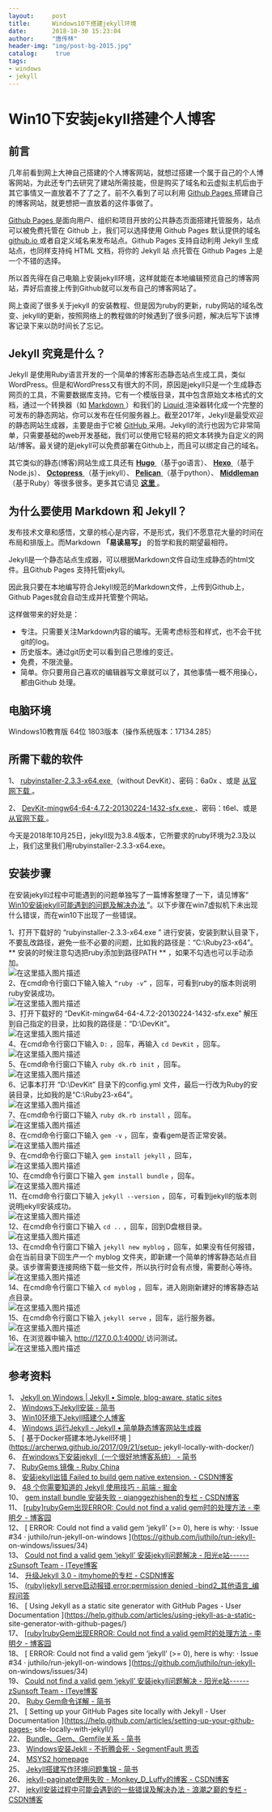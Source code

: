 ```yaml
---
layout:		post
title: 		Windows10下搭建jekyll环境
date: 		2018-10-30 15:23:04
author:		"唐传林"
header-img: "img/post-bg-2015.jpg"
catalog:	 true
tags:
- windows
- jekyll
---
```

#  Win10下安装jekyll搭建个人博客

##  前言

几年前看到网上大神自己搭建的个人博客网站，就想过搭建一个属于自己的个人博客网站，为此还专门去研究了建站所需技能，但是购买了域名和云虚拟主机后由于其它事情又一直放着不了了之了。前不久看到了可以利用
[ Github Pages ](http://pages.github.com/) 搭建自己的博客网站，就更想把一直放着的这件事做了。

[ Github Pages ](http://pages.github.com/)
是面向用户、组织和项目开放的公共静态页面搭建托管服务，站点可以被免费托管在 Github 上，我们可以选择使用 Github Pages 默认提供的域名 [
github.io ](https://jekyllcn.com/docs/github-pages/) 或者自定义域名来发布站点。Github Pages
支持自动利用 Jekyll 生成站点，也同样支持纯 HTML 文档，将你的 Jekyll 站 点托管在 Github Pages 上是一个不错的选择。

所以首先得在自己电脑上安装jekyll环境，这样就能在本地编辑预览自己的博客网站，弄好后直接上传到Github就可以发布自己的博客网站了。

网上查阅了很多关于jekyll
的安装教程、但是因为ruby的更新，ruby网站的域名改变、jekyll的更新，按照网络上的教程做的时候遇到了很多问题，解决后写下该博客记录下来以防时间长了忘记。

##  Jekyll 究竟是什么？

Jekyll
是使用Ruby语言开发的一个简单的博客形态静态站点生成工具，类似WordPress。但是和WordPress又有很大的不同，原因是jekyll只是一个生成静态网页的工具，不需要数据库支持。它有一个模版目录，其中包含原始文本格式的文档，通过一个转换器（如
[ Markdown ](http://daringfireball.net/projects/markdown/) ）和我们的 [ Liquid
](https://github.com/Shopify/liquid/wiki)
渲染器转化成一个完整的可发布的静态网站，你可以发布在任何服务器上。截至2017年，Jekyll是最受欢迎的静态网站生成器，主要是由于它被 [ GitHub
](https://en.wikipedia.org/wiki/GitHub)
采用。Jekyll的流行也因为它非常简单，只需要基础的web开发基础，我们可以使用它轻易的把文本转换为自定义的网站/博客。最关键的是jekyll可以免费部署在Github上，而且可以绑定自己的域名。

其它类似的静态(博客)网站生成工具还有 [ **Hugo** ](http://gohugo.io/) （基于go语言）、 [ **Hexo**
](http://gohugo.io/) （基于Node.js）、 [ **Octopress** ](http://octopress.org/)
（基于jekyll）、 [ **Pelican** ](http://getpelican.com/) （基于python）、 [
**Middleman** ](https://middlemanapp.com/) （基于Ruby）等很多很多。更多其它请见 [ **这里**
](https://en.wikipedia.org/wiki/Category:Blog_software) 。

##  为什么要使用 Markdown 和 Jekyll？

发布技术文章和感悟，文章的核心是内容，不是形式，我们不愿意花大量的时间在布局和排版上。而Markdown **「易读易写」** 的哲学和我的期望最相符。

Jekyll是一个静态站点生成器，可以根据Markdown文件自动生成静态的html文件。且Github Pages 支持托管jekyll。

因此我只要在本地编写符合Jekyll规范的Markdown文件，上传到Github上，Github Pages就会自动生成并托管整个网站。

这样做带来的好处是：

  * 专注。只需要关注Markdown内容的编写。无需考虑标签和样式，也不会干扰git的log。 
  * 历史版本。通过git历史可以看到自己思维的变迁。 
  * 免费，不限流量。 
  * 简单。你只要用自己喜欢的编辑器写文章就可以了，其他事情一概不用操心，都由Github 处理。 

##  电脑环境

Windows10教育版 64位 1803版本（操作系统版本：17134.285）

##  所需下载的软件

1、 [ rubyinstaller-2.3.3-x64.exe
](%E9%93%BE%E6%8E%A5%EF%BC%9Ahttps://pan.baidu.com/s/1z1VEB4nC4sp4TUvKYfe7pA)
（without DevKit）、密码：6a0x 、或是 [ 从官网下载 ](https://rubyinstaller.org/downloads/) 。

2、 [ DevKit-mingw64-64-4.7.2-20130224-1432-sfx.exe
](%E9%93%BE%E6%8E%A5%EF%BC%9Ahttps://pan.baidu.com/s/1oOHfs0VSNKjxJtxczsCk4Q)
、密码：t6el、或是 [ 从官网下载 ](https://rubyinstaller.org/downloads/) 。

今天是2018年10月25日，jekyll现为3.8.4版本，它所要求的ruby环境为2.3及以上，我们这里我们用rubyinstaller-2.3.3-x64.exe。

##  安装步骤

在安装jekyll过程中可能遇到的问题单独写了一篇博客整理了一下，请见博客“ [ Win10安装jekyll可能遇到的问题及解决办法
](https://blog.csdn.net/Tang_Chuanlin/article/details/83546278)
”。以下步骤在win7虚拟机下未出现什么错误，而在win10下出现了一些错误。

1、打开下载好的 “rubyinstaller-2.3.3-x64.exe ”
进行安装，安装到默认目录下，不要乱改路径，避免一些不必要的问题，比如我的路径是：“C:\Ruby23-x64”。 **
安装的时候注意勾选把ruby添加到路径PATH  ** ，如果不勾选也可以手动添加。  
![在这里插入图片描述](https://img-blog.csdnimg.cn/2018102920480136.jpg)  
2、在cmd命令行窗口下输入输入 ` “ruby -v” ` ，回车，可看到ruby的版本则说明ruby安装成功。  
![在这里插入图片描述](https://img-blog.csdnimg.cn/2018103015010998.png)  
3、打开下载好的 “DevKit-mingw64-64-4.7.2-20130224-1432-sfx.exe”
解压到自己指定的目录，比如我的路径是：“D:\DevKit”。  
![在这里插入图片描述](https://img-blog.csdnimg.cn/20181030101748231.jpg)  
4、在cmd命令行窗口下输入 ` D: ` ，回车，再输入 ` cd DevKit ` ，回车。  
![在这里插入图片描述](https://img-blog.csdnimg.cn/20181030104450618.jpg)  
5、在cmd命令行窗口下输入 ` ruby dk.rb init ` ，回车。  
![在这里插入图片描述](https://img-blog.csdnimg.cn/20181030104740123.jpg)  
6、记事本打开 “D:\DevKit” 目录下的config.yml 文件，最后一行改为Ruby的安装目录，比如我的是“C:\Ruby23-x64”。  
![在这里插入图片描述](https://img-blog.csdnimg.cn/20181030104908749.jpg)  
7、在cmd命令行窗口下输入 ` ruby dk.rb install ` ，回车。  
![在这里插入图片描述](https://img-blog.csdnimg.cn/20181030104809228.jpg)  
8、在cmd命令行窗口下输入 ` gem -v ` ，回车，查看gem是否正常安装。  
![在这里插入图片描述](https://img-blog.csdnimg.cn/20181030143824357.jpg)  
9、在cmd命令行窗口下输入 ` gem install jekyll ` ，回车，  
![在这里插入图片描述](https://img-blog.csdnimg.cn/20181030141451765.gif)  
10、在cmd命令行窗口下输入 ` gem install bundle ` ，回车。  
![在这里插入图片描述](https://img-blog.csdnimg.cn/20181030142308774.gif)  
11、在cmd命令行窗口下输入 ` jekyll --version ` ，回车，可看到jekyll的版本则说明jekyll安装成功。  
![在这里插入图片描述](https://img-blog.csdnimg.cn/20181030143904356.jpg)  
12、在cmd命令行窗口下输入 ` cd .. ` ，回车，回到D盘根目录。  
![在这里插入图片描述](https://img-blog.csdnimg.cn/20181030144437195.jpg)  
13、在cmd命令行窗口下输入 ` jekyll new myblog ` ，回车，如果没有任何报错，会在当前目录下回生产一个 myblog
文件夹，即新建一个简单的博客静态站点目录。该步骤需要连接网络下载一些文件，所以执行时会有点慢，需要耐心等待。  
![在这里插入图片描述](https://img-blog.csdnimg.cn/20181030145028961.gif)  
14、在cmd命令行窗口下输入 ` cd myblog ` ，回车，进入刚刚新建好的博客静态站点目录。  
![在这里插入图片描述](https://img-blog.csdnimg.cn/20181030145325549.jpg)  
15、在cmd命令行窗口下输入 ` jekyll serve ` ，回车，运行服务器。  
![在这里插入图片描述](https://img-blog.csdnimg.cn/20181030145622281.gif)  
16、在浏览器中输入 [ http://127.0.0.1:4000/ ](http://127.0.0.1:4000/) 访问测试。  
![在这里插入图片描述](https://img-blog.csdnimg.cn/20181030145645852.jpg)

##  参考资料

1、 [ Jekyll on Windows | Jekyll • Simple, blog-aware, static sites
](https://jekyllrb.com/docs/installation/windows/)  
2、 [ Windows下Jekyll安装 - 简书 ](https://www.jianshu.com/p/310d796cf5f3)  
3、 [ Win10环境下Jekyll搭建个人博客
](https://muxinsepith.github.io/2017/03/Win10%E7%8E%AF%E5%A2%83%E4%B8%8BJekyll%E6%90%AD%E5%BB%BA%E4%B8%AA%E4%BA%BA%E5%8D%9A%E5%AE%A2/)  
4、 [ Windows 运行Jekyll - Jekyll • 简单静态博客网站生成器
](https://jekyllcn.com/docs/windows/)  
5、 [ 基于Docker搭建本地Jykell环境 ](https://archerwq.github.io/2017/09/21/setup-
jekyll-locally-with-docker/)  
6、 [ 在windows下安装jekyll（一个很好地博客系统） - 简书
](https://www.jianshu.com/p/88e3474cef72)  
7、 [ RubyGems 镜像 - Ruby China ](https://gems.ruby-china.com/)  
8、 [ 安装jekyll出错 Failed to build gem native extension. - CSDN博客
](https://blog.csdn.net/kafeidev/article/details/24490711)  
9、 [ 48 个你需要知道的 Jekyll 使用技巧 - 前端 - 掘金
](https://juejin.im/entry/58eb2b9f2f301e00624d8027)  
10、 [ gem install bundle 安装失败 - qianggezhishen的专栏 - CSDN博客
](https://blog.csdn.net/qianggezhishen/article/details/50250253)  
11、 [ [ruby]rubyGem出现ERROR: Could not find a valid gem时的处理方法 - 李明夕 - 博客园
](https://blog.csdn.net/qianggezhishen/article/details/50250253)  
12、 [ ERROR: Could not find a valid gem ‘jekyll’ (>= 0), here is why: · Issue
#34 · juthilo/run-jekyll-on-windows ](https://github.com/juthilo/run-jekyll-
on-windows/issues/34)  
13、 [ Could not find a valid gem ‘jekyll’ 安装jekyll问题解决 - 阳光e站------zSunsoft
Team - ITeye博客 ](http://sunxboy.iteye.com/blog/2217811)  
14、 [ 升级Jekyll 3.0 - itmyhome的专栏 - CSDN博客
](https://blog.csdn.net/itmyhome1990/article/details/50443826)  
15、 [ (ruby)jekyll serve启动报错,error:permission denied -bind2_其他语言_编程问答
](http://www.codes51.com/itwd/4509912.html)  
16、 [ Using Jekyll as a static site generator with GitHub Pages - User
Documentation ](https://help.github.com/articles/using-jekyll-as-a-static-
site-generator-with-github-pages/)  
17、 [ [ruby]rubyGem出现ERROR: Could not find a valid gem时的处理方法 - 李明夕 - 博客园
](https://www.cnblogs.com/limingxi/p/4292463.html)  
18、 [ ERROR: Could not find a valid gem ‘jekyll’ (>= 0), here is why: · Issue
#34 · juthilo/run-jekyll-on-windows ](https://github.com/juthilo/run-jekyll-
on-windows/issues/34)  
19、 [ Could not find a valid gem ‘jekyll’ 安装jekyll问题解决 - 阳光e站------zSunsoft
Team - ITeye博客 ](http://sunxboy.iteye.com/blog/2217811)  
20、 [ Ruby Gem命令详解 - 简书 ](https://www.jianshu.com/p/728184da1699)  
21、 [ Setting up your GitHub Pages site locally with Jekyll - User
Documentation ](https://help.github.com/articles/setting-up-your-github-pages-
site-locally-with-jekyll/)  
22、 [ Bundle、Gem、Gemfile关系 - 简书 ](https://www.jianshu.com/p/32fcdeb5bbec)  
23、 [ Windows安装Jekll - 不折腾会死 - SegmentFault 思否
](https://segmentfault.com/a/1190000010195733)  
24、 [ MSYS2 homepage ](http://www.msys2.org/)  
25、 [ Jekyll搭建写作环境问题集锦 - 简书 ](https://www.jianshu.com/p/12e7e1f8007e)  
26、 [ jekyll-paginate使用失败 - Monkey_D_Luffy的博客 - CSDN博客
](https://blog.csdn.net/qq_26508409/article/details/77927593)  
27、 [ jekyll安装过程中可能会遇到的一些错误及解决办法 - 浪潮之巅的专栏 - CSDN博客
](https://blog.csdn.net/wyc12306/article/details/51504885?utm_source=blogxgwz1)

